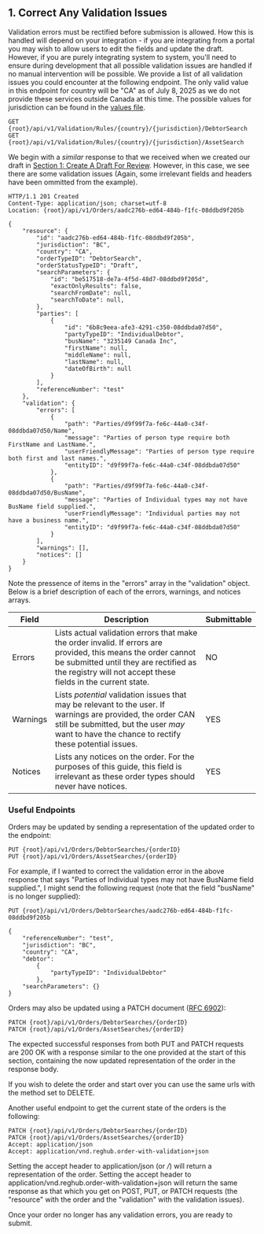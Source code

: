 ## 1. Correct Any Validation Issues

Validation errors must be rectified before submission is allowed. How this is handled will depend on your integration - if you are integrating from a portal you may wish to allow users to edit the fields and update the draft. However, if you are purely integrating system to system, you'll need to ensure during development that all possible validation issues are handled if no manual intervention will be possible. We provide a list of all validation issues you could encounter at the following endpoint. The only valid value in this endpoint for country will be "CA" as of July 8, 2025 as we do not provide these services outside Canada at this time. The possible values for jurisdiction can be found in the [values file](https://github.com/Reg-Hub/API/blob/main/PPSA%20Searches/Values.md).

```
GET {root}/api/v1/Validation/Rules/{country}/{jurisdiction}/DebtorSearch
GET {root}/api/v1/Validation/Rules/{country}/{jurisdiction}/AssetSearch
```

We begin with a _similar_ response to that we received when we created our draft in [Section 1: Create A Draft For Review](). However, in this case, we see there are some validation issues (Again, some irrelevant fields and headers have been ommitted from the example).

```
HTTP/1.1 201 Created
Content-Type: application/json; charset=utf-8
Location: {root}/api/v1/Orders/aadc276b-ed64-484b-f1fc-08ddbd9f205b

{
    "resource": {
        "id": "aadc276b-ed64-484b-f1fc-08ddbd9f205b",
        "jurisdiction": "BC",
        "country": "CA",
        "orderTypeID": "DebtorSearch",
        "orderStatusTypeID": "Draft",
        "searchParameters": {
            "id": "be517518-de7a-4f5d-48d7-08ddbd9f205d",
            "exactOnlyResults": false,
            "searchFromDate": null,
            "searchToDate": null,
        },
        "parties": [
            {
                "id": "6b8c9eea-afe3-4291-c350-08ddbda07d50",
                "partyTypeID": "IndividualDebtor",
                "busName": "3235149 Canada Inc",
                "firstName": null,
                "middleName": null,
                "lastName": null,
                "dateOfBirth": null
            }
        ],
        "referenceNumber": "test"
    },
    "validation": {
        "errors": [
            {
                "path": "Parties/d9f99f7a-fe6c-44a0-c34f-08ddbda07d50/Name",
                "message": "Parties of person type require both FirstName and LastName.",
                "userFriendlyMessage": "Parties of person type require both first and last names.",
                "entityID": "d9f99f7a-fe6c-44a0-c34f-08ddbda07d50"
            },
            {
                "path": "Parties/d9f99f7a-fe6c-44a0-c34f-08ddbda07d50/BusName",
                "message": "Parties of Individual types may not have BusName field supplied.",
                "userFriendlyMessage": "Individual parties may not have a business name.",
                "entityID": "d9f99f7a-fe6c-44a0-c34f-08ddbda07d50"
            }
        ],
        "warnings": [],
        "notices": []
    }
}
```

Note the pressence of items in the "errors" array in the "validation" object. Below is a brief description of each of the errors, warnings, and notices arrays.

| Field | Description | Submittable |
| --- | --- | --- |
| Errors | Lists actual validation errors that make the order invalid. If errors are provided, this means the order cannot be submitted until they are rectified as the registry will not accept these fields in the current state. | NO |
| Warnings | Lists _potential_ validation issues that may be relevant to the user. If warnings are provided, the order CAN still be submitted, but the user _may_ want to have the chance to rectify these potential issues. | YES |
| Notices | Lists any notices on the order. For the purposes of this guide, this field is irrelevant as these order types should never have notices. | YES |

### Useful Endpoints

Orders may be updated by sending a representation of the updated order to the endpoint:

```
PUT {root}/api/v1/Orders/DebtorSearches/{orderID}
PUT {root}/api/v1/Orders/AssetSearches/{orderID}
```

For example, if I wanted to correct the validation error in the above response that says "Parties of Individual types may not have BusName field supplied.", I might send the following request (note that the field "busName" is no longer supplied):

```
PUT {root}/api/v1/Orders/DebtorSearches/aadc276b-ed64-484b-f1fc-08ddbd9f205b

{
    "referenceNumber": "test",
    "jurisdiction": "BC",
    "country": "CA",
    "debtor":
        {
            "partyTypeID": "IndividualDebtor"
        },
    "searchParameters": {}
}
```

Orders may also be updated using a PATCH document ([RFC 6902](https://datatracker.ietf.org/doc/html/rfc6902)):

```
PATCH {root}/api/v1/Orders/DebtorSearches/{orderID}
PATCH {root}/api/v1/Orders/AssetSearches/{orderID}
```

The expected successful responses from both PUT and PATCH requests are 200 OK with a response similar to the one provided at the start of this section, containing the now updated representation of the order in the response body.

If you wish to delete the order and start over you can use the same urls with the method set to DELETE.

Another useful endpoint to get the current state of the orders is the following:

```
PATCH {root}/api/v1/Orders/DebtorSearches/{orderID}
PATCH {root}/api/v1/Orders/AssetSearches/{orderID}
Accept: application/json
Accept: application/vnd.reghub.order-with-validation+json
```

Setting the accept header to application/json (or */*) will return a representation of the order. Setting the accept header to application/vnd.reghub.order-with-validation+json will return the same response as that which you get on POST, PUT, or PATCH requests (the "resource" with the order and the "validation" with the validation issues).

Once your order no longer has any validation errors, you are ready to submit.
